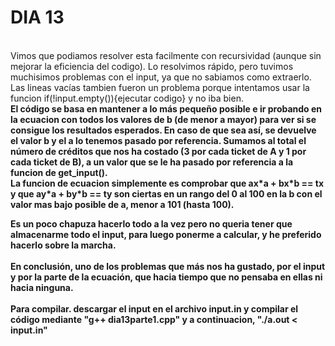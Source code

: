 # **DIA 13**
<br>
Vimos que podiamos resolver esta facilmente con recursividad (aunque sin mejorar la eficiencia del codigo). Lo resolvimos rápido, pero tuvimos muchisimos problemas con el input, ya que no sabiamos como extraerlo. Las lineas vacías tambien fueron un problema porque intentamos usar la funcion if(!input.empty()){ejecutar codigo} y no iba bien.
<br><b>
El código se basa en mantener a lo más pequeño posible e ir probando en la ecuacion con todos los valores de b (de menor a mayor) para ver si se consigue los resultados esperados. En caso de que sea así, se devuelve el valor b y el a lo tenemos pasado por referencia.  Sumamos al total el número de créditos que nos ha costado (3 por cada ticket de A y 1 por cada ticket de B), a un valor que se le ha pasado por referencia a la funcion de get_input().
<br>
La funcion de ecuacion simplemente es comprobar que ax*a + bx*b == tx y que ay*a + by*b == ty son ciertas en un rango del 0 al 100 en la b con el valor mas bajo posible de a, menor a 101 (hasta 100).
  
Es un poco chapuza hacerlo todo a la vez pero no queria tener que almacenarme todo el input, para luego ponerme a calcular, y he preferido hacerlo sobre la marcha.
<br><br>
En conclusión, uno de los problemas que más nos ha gustado, por el input y por la parte de la ecuación, que hacia tiempo que no pensaba en ellas ni hacia ninguna.
<br><br>
Para compilar. descargar el input en el archivo input.in y compilar el código mediante "g++ dia13parte1.cpp" y a continuacion, "./a.out < input.in"
<br><br>
